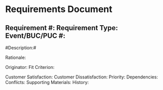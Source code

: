 Requirements Document
========

Requirement #:      Requirement Type:      Event/BUC/PUC #:
------------------
#Description:#

Rationale:

Originator:
Fit Criterion:

Customer Satisfaction:      Customer Dissatisfaction:
Priority:      Dependencies:      Conflicts:
Supporting Materials:
History:
